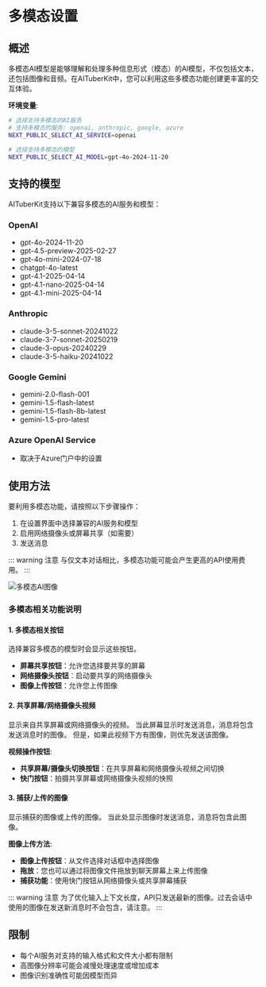 # 多模态设置

## 概述

多模态AI模型是能够理解和处理多种信息形式（模态）的AI模型，不仅包括文本，还包括图像和音频。在AITuberKit中，您可以利用这些多模态功能创建更丰富的交互体验。

**环境变量**:

```bash
# 选择支持多模态的AI服务
# 支持多模态的服务: openai, anthropic, google, azure
NEXT_PUBLIC_SELECT_AI_SERVICE=openai

# 选择支持多模态的模型
NEXT_PUBLIC_SELECT_AI_MODEL=gpt-4o-2024-11-20
```

## 支持的模型

AITuberKit支持以下兼容多模态的AI服务和模型：

### OpenAI

- gpt-4o-2024-11-20
- gpt-4.5-preview-2025-02-27
- gpt-4o-mini-2024-07-18
- chatgpt-4o-latest
- gpt-4.1-2025-04-14
- gpt-4.1-nano-2025-04-14
- gpt-4.1-mini-2025-04-14

### Anthropic

- claude-3-5-sonnet-20241022
- claude-3-7-sonnet-20250219
- claude-3-opus-20240229
- claude-3-5-haiku-20241022

### Google Gemini

- gemini-2.0-flash-001
- gemini-1.5-flash-latest
- gemini-1.5-flash-8b-latest
- gemini-1.5-pro-latest

### Azure OpenAI Service

- 取决于Azure门户中的设置

## 使用方法

要利用多模态功能，请按照以下步骤操作：

1. 在设置界面中选择兼容的AI服务和模型
2. 启用网络摄像头或屏幕共享（如需要）
3. 发送消息

::: warning 注意
与仅文本对话相比，多模态功能可能会产生更高的API使用费用。
:::

![多模态AI图像](/images/ai_k3nfi.png)

### 多模态相关功能说明

#### 1. 多模态相关按钮

选择兼容多模态的模型时会显示这些按钮。

- **屏幕共享按钮**：允许您选择要共享的屏幕
- **网络摄像头按钮**：启动要共享的网络摄像头
- **图像上传按钮**：允许您上传图像

#### 2. 共享屏幕/网络摄像头视频

显示来自共享屏幕或网络摄像头的视频。
当此屏幕显示时发送消息，消息将包含发送消息时的图像。
但是，如果此视频下方有图像，则优先发送该图像。

**视频操作按钮**:

- **共享屏幕/摄像头切换按钮**：在共享屏幕和网络摄像头视频之间切换
- **快门按钮**：拍摄共享屏幕或网络摄像头视频的快照

#### 3. 捕获/上传的图像

显示捕获的图像或上传的图像。
当此处显示图像时发送消息，消息将包含此图像。

**图像上传方法**:

- **图像上传按钮**：从文件选择对话框中选择图像
- **拖放**：您也可以通过将图像文件拖放到聊天屏幕上来上传图像
- **捕获功能**：使用快门按钮从网络摄像头或共享屏幕捕获

::: warning 注意
为了优化输入上下文长度，API只发送最新的图像。过去会话中使用的图像在发送新消息时不会包含，请注意。
:::

## 限制

- 每个AI服务对支持的输入格式和文件大小都有限制
- 高图像分辨率可能会减慢处理速度或增加成本
- 图像识别准确性可能因模型而异
